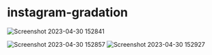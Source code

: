 # instagram-gradation
![Screenshot 2023-04-30 152841](https://user-images.githubusercontent.com/107384906/235339334-7caacb77-80a5-4883-a7f4-a66f7f6b4443.png)


![Screenshot 2023-04-30 152857](https://user-images.githubusercontent.com/107384906/235339339-daa45c55-8afa-47c8-9e08-0dc730334619.png)
![Screenshot 2023-04-30 152927](https://user-images.githubusercontent.com/107384906/235339327-d6fdd2a5-ed81-4c32-8a99-c076b8ed7d50.png)

